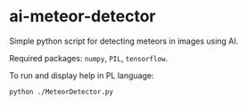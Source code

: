 # ai-meteor-detector
Simple python script for detecting meteors in images using AI.

Required packages: `numpy`, `PIL`, `tensorflow`.

To run and display help in PL language:
```
python ./MeteorDetector.py
```
